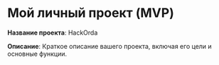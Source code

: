 # Мой личный проект (MVP)

**Название проекта**: HackOrda

**Описание**: Краткое описание вашего проекта, включая его цели и основные функции.